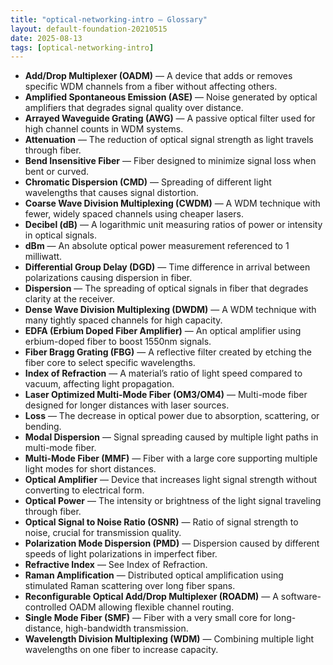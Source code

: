 ```yaml
---
title: "optical-networking-intro — Glossary"
layout: default-foundation-20210515
date: 2025-08-13
tags: [optical-networking-intro]
---
```


- **Add/Drop Multiplexer (OADM)** — A device that adds or removes specific WDM channels from a fiber without affecting others.  
- **Amplified Spontaneous Emission (ASE)** — Noise generated by optical amplifiers that degrades signal quality over distance.  
- **Arrayed Waveguide Grating (AWG)** — A passive optical filter used for high channel counts in WDM systems.  
- **Attenuation** — The reduction of optical signal strength as light travels through fiber.  
- **Bend Insensitive Fiber** — Fiber designed to minimize signal loss when bent or curved.  
- **Chromatic Dispersion (CMD)** — Spreading of different light wavelengths that causes signal distortion.  
- **Coarse Wave Division Multiplexing (CWDM)** — A WDM technique with fewer, widely spaced channels using cheaper lasers.  
- **Decibel (dB)** — A logarithmic unit measuring ratios of power or intensity in optical signals.  
- **dBm** — An absolute optical power measurement referenced to 1 milliwatt.  
- **Differential Group Delay (DGD)** — Time difference in arrival between polarizations causing dispersion in fiber.  
- **Dispersion** — The spreading of optical signals in fiber that degrades clarity at the receiver.  
- **Dense Wave Division Multiplexing (DWDM)** — A WDM technique with many tightly spaced channels for high capacity.  
- **EDFA (Erbium Doped Fiber Amplifier)** — An optical amplifier using erbium-doped fiber to boost 1550nm signals.  
- **Fiber Bragg Grating (FBG)** — A reflective filter created by etching the fiber core to select specific wavelengths.  
- **Index of Refraction** — A material’s ratio of light speed compared to vacuum, affecting light propagation.  
- **Laser Optimized Multi-Mode Fiber (OM3/OM4)** — Multi-mode fiber designed for longer distances with laser sources.  
- **Loss** — The decrease in optical power due to absorption, scattering, or bending.  
- **Modal Dispersion** — Signal spreading caused by multiple light paths in multi-mode fiber.  
- **Multi-Mode Fiber (MMF)** — Fiber with a large core supporting multiple light modes for short distances.  
- **Optical Amplifier** — Device that increases light signal strength without converting to electrical form.  
- **Optical Power** — The intensity or brightness of the light signal traveling through fiber.  
- **Optical Signal to Noise Ratio (OSNR)** — Ratio of signal strength to noise, crucial for transmission quality.  
- **Polarization Mode Dispersion (PMD)** — Dispersion caused by different speeds of light polarizations in imperfect fiber.  
- **Refractive Index** — See Index of Refraction.  
- **Raman Amplification** — Distributed optical amplification using stimulated Raman scattering over long fiber spans.  
- **Reconfigurable Optical Add/Drop Multiplexer (ROADM)** — A software-controlled OADM allowing flexible channel routing.  
- **Single Mode Fiber (SMF)** — Fiber with a very small core for long-distance, high-bandwidth transmission.  
- **Wavelength Division Multiplexing (WDM)** — Combining multiple light wavelengths on one fiber to increase capacity.
